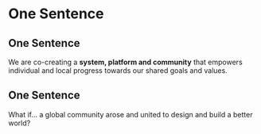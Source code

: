 # One Sentence 

## One Sentence  
We are co-creating a **system, platform and community** that empowers individual and local progress towards our shared goals and values.  

## One Sentence 
What if... a global community arose and united to design and build a better world? 
